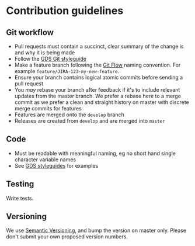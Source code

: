 # Contribution guidelines

## Git workflow

- Pull requests must contain a succinct, clear summary of the change is and
  why it is being made
- Follow the [GDS Git styleguide](https://github.com/alphagov/styleguides/blob/master/git.md)
- Make a feature branch following the [Git Flow](https://datasift.github.io/gitflow/IntroducingGitFlow.html)
  naming convention. For example `feature/JIRA-123-my-new-feature`.
- Ensure your branch contains logical atomic commits before sending a pull request
- You _may_ rebase your branch after feedback if it's to include relevant
  updates from the master branch. We prefer a rebase here to a merge commit
  as we prefer a clean and straight history on master with discrete merge
  commits for features
- Features are merged onto the `develop` branch
- Releases are created from `develop` and are merged into `master`

## Code

- Must be readable with meaningful naming, eg no short hand single character variable names
- See [GDS styleguides](https://github.com/alphagov/styleguides) for examples

## Testing

Write tests.

## Versioning

We use [Semantic Versioning](http://semver.org/), and bump the version on
master only. Please don't submit your own proposed version numbers.
